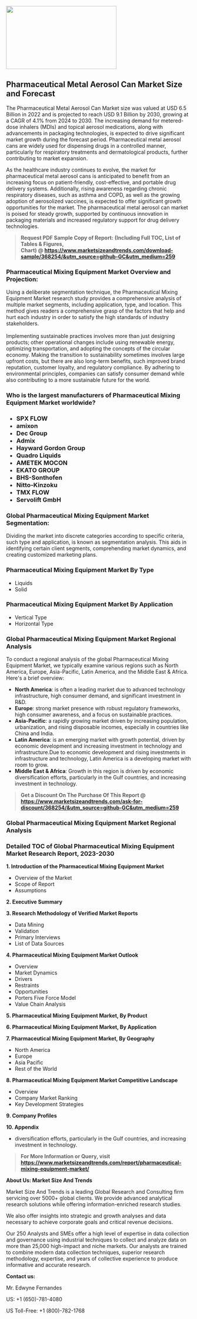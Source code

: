 <p><img class="alignnone size-medium wp-image-20088" src="https://ffe5etoiles.com/wp-content/uploads/2024/12/MST1-300x171.png" alt="" width="300" height="171" /></p><h2>Pharmaceutical Metal Aerosol Can Market Size and Forecast</h2><p>The Pharmaceutical Metal Aerosol Can Market size was valued at USD 6.5 Billion in 2022 and is projected to reach USD 9.1 Billion by 2030, growing at a CAGR of 4.1% from 2024 to 2030. The increasing demand for metered-dose inhalers (MDIs) and topical aerosol medications, along with advancements in packaging technologies, is expected to drive significant market growth during the forecast period. Pharmaceutical metal aerosol cans are widely used for dispensing drugs in a controlled manner, particularly for respiratory treatments and dermatological products, further contributing to market expansion.</p><p>As the healthcare industry continues to evolve, the market for pharmaceutical metal aerosol cans is anticipated to benefit from an increasing focus on patient-friendly, cost-effective, and portable drug delivery systems. Additionally, rising awareness regarding chronic respiratory diseases, such as asthma and COPD, as well as the growing adoption of aerosolized vaccines, is expected to offer significant growth opportunities for the market. The pharmaceutical metal aerosol can market is poised for steady growth, supported by continuous innovation in packaging materials and increased regulatory support for drug delivery technologies.</p></p><blockquote id="" class=""><strong>Request PDF Sample Copy of Report: (Including Full TOC, List of Tables &amp; Figures, Chart)&nbsp;@&nbsp;<strong><a href="https://www.marketsizeandtrends.com/download-sample/368254/&utm_source=github-GC&utm_medium=259" target="_blank">https://www.marketsizeandtrends.com/download-sample/368254/&utm_source=github-GC&utm_medium=259</a></strong></strong></blockquote><h3 id="" class="">Pharmaceutical Mixing Equipment Market&nbsp;Overview and Projection:</h3><p id="" class="">Using a deliberate segmentation technique, the Pharmaceutical Mixing Equipment Market research study provides a comprehensive analysis of multiple market segments, including application, type, and location. This method gives readers a comprehensive grasp of the factors that help and hurt each industry in order to satisfy the high standards of industry stakeholders. <br /> <br />Implementing sustainable practices involves more than just designing products; other operational changes include using renewable energy, optimizing transportation, and adopting the concepts of the circular economy. Making the transition to sustainability sometimes involves large upfront costs, but there are also long-term benefits, such improved brand reputation, customer loyalty, and regulatory compliance. By adhering to environmental principles, companies can satisfy consumer demand while also contributing to a more sustainable future for the world.</p><h3 id="" class="">Who is the largest manufacturers of&nbsp;Pharmaceutical Mixing Equipment Market worldwide?</h3><h3 class=""><p><ul><li>SPX FLOW </li><li> amixon </li><li> Dec Group </li><li> Admix </li><li> Hayward Gordon Group </li><li> Quadro Liquids </li><li> AMETEK MOCON </li><li> EKATO GROUP </li><li> BHS-Sonthofen </li><li> Nitto-Kinzoku </li><li> TMX FLOW </li><li> Servolift GmbH</li></ul></p></h3><h3 id="" class="">Global&nbsp;Pharmaceutical Mixing Equipment Market Segmentation:</h3><p id="" class="">Dividing the market into discrete categories according to specific criteria, such type and application, is known as segmentation analysis. This aids in identifying certain client segments, comprehending market dynamics, and creating customized marketing plans.</p><h3 id="" class="">Pharmaceutical Mixing Equipment Market&nbsp;By Type</h3><p><p><ul><li>Liquids</li><li> Solid</p></li></ul></p></p><h3 id="" class="">Pharmaceutical Mixing Equipment Market&nbsp;By Application</h3><p class=""><p><ul><li>Vertical Type</li><li> Horizontal Type</li></ul></p></p><h3 id="" class="">Global Pharmaceutical Mixing Equipment Market Regional Analysis</h3><p id="" class="">To conduct a regional analysis of the global Pharmaceutical Mixing Equipment Market, we typically examine various regions such as North America, Europe, Asia-Pacific, Latin America, and the Middle East &amp; Africa. Here's a brief overview:</p><ul><li><strong>North America</strong>: is often a leading market due to advanced technology infrastructure, high consumer demand, and significant investment in R&amp;D.</li><li><strong>Europe</strong>: strong market presence with robust regulatory frameworks, high consumer awareness, and a focus on sustainable practices.</li><li><strong>Asia-Pacific</strong>: a rapidly growing market driven by increasing population, urbanization, and rising disposable incomes, especially in countries like China and India.</li><li><strong>Latin America</strong>: is an emerging market with growth potential, driven by economic development and increasing investment in technology and infrastructure.Due to economic development and rising investments in infrastructure and technology, Latin America is a developing market with room to grow.</li><li><strong>Middle East &amp; Africa</strong>: Growth in this region is driven by economic diversification efforts, particularly in the Gulf countries, and increasing investment in technology.</li></ul><blockquote id="" class=""><strong>Get a Discount On The Purchase Of This Report @ <strong><a href="https://www.marketsizeandtrends.com/ask-for-discount/368254/&utm_source=github-GC&utm_medium=259" target="_blank">https://www.marketsizeandtrends.com/ask-for-discount/368254/&utm_source=github-GC&utm_medium=259</a></strong></strong></blockquote><h3 id="" class="">Global Pharmaceutical Mixing Equipment Market Regional Analysis</h3><h3 id="" class="">Detailed TOC of Global Pharmaceutical Mixing Equipment Market Research Report, 2023-2030</h3><p id="" class=""><strong>1. Introduction of the Pharmaceutical Mixing Equipment Market</strong></p><ul><li>Overview of the Market</li><li>Scope of Report</li><li>Assumptions</li></ul><p id="" class=""><strong>2. Executive Summary</strong></p><p id="" class=""><strong>3. Research Methodology of Verified Market Reports</strong></p><ul><li>Data Mining</li><li>Validation</li><li>Primary Interviews</li><li>List of Data Sources</li></ul><p id="" class=""><strong>4. Pharmaceutical Mixing Equipment Market Outlook</strong></p><ul><li>Overview</li><li>Market Dynamics</li><li>Drivers</li><li>Restraints</li><li>Opportunities</li><li>Porters Five Force Model</li><li>Value Chain Analysis</li></ul><p id="" class=""><strong>5. Pharmaceutical Mixing Equipment Market, By Product</strong></p><p id="" class=""><strong>6. Pharmaceutical Mixing Equipment Market, By Application</strong></p><p id="" class=""><strong>7. Pharmaceutical Mixing Equipment Market, By Geography</strong></p><ul><li>North America</li><li>Europe</li><li>Asia Pacific</li><li>Rest of the World</li></ul><p id="" class=""><strong>8. Pharmaceutical Mixing Equipment Market Competitive Landscape</strong></p><ul><li>Overview</li><li>Company Market Ranking</li><li>Key Development Strategies</li></ul><p id="" class=""><strong>9. Company Profiles</strong></p><p id="" class=""><strong>10. Appendix</strong></p><ul><li>diversification efforts, particularly in the Gulf countries, and increasing investment in technology.</li></ul><blockquote id="" class=""><strong>For More Information or Query, visit <strong><strong><a href="https://www.marketsizeandtrends.com/report/pharmaceutical-mixing-equipment-market/" target="_blank">https://www.marketsizeandtrends.com/report/pharmaceutical-mixing-equipment-market/</a></strong></strong></strong></blockquote><p id="" class=""><strong>About Us: Market Size And Trends</strong></p><p id="" class="">Market Size And Trends is a leading Global Research and Consulting firm servicing over 5000+ global clients. We provide advanced analytical research solutions while offering information-enriched research studies.</p><p id="" class="">We also offer insights into strategic and growth analyses and data necessary to achieve corporate goals and critical revenue decisions.</p><p id="" class="">Our 250 Analysts and SMEs offer a high level of expertise in data collection and governance using industrial techniques to collect and analyze data on more than 25,000 high-impact and niche markets. Our analysts are trained to combine modern data collection techniques, superior research methodology, expertise, and years of collective experience to produce informative and accurate research.</p><p id="" class=""><strong>Contact us:</strong></p><p id="" class="">Mr. Edwyne Fernandes</p><p id="" class="">US: +1 (650)-781-4080</p><p id="" class="">US Toll-Free: +1 (800)-782-1768</p>
